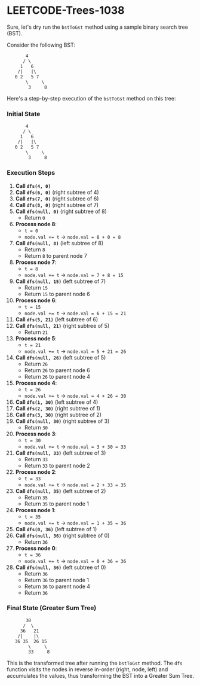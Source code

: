 # LEETCODE-Trees-1038
Sure, let's dry run the `bstToGst` method using a sample binary search tree (BST).

Consider the following BST:
```
       4
      / \
     1   6
    /|   |\
   0 2   5 7
       \     \
        3     8
```

Here's a step-by-step execution of the `bstToGst` method on this tree:

### Initial State
```
       4
      / \
     1   6
    /|   |\
   0 2   5 7
       \     \
        3     8
```

### Execution Steps
1. **Call `dfs(4, 0)`**
2. **Call `dfs(6, 0)`** (right subtree of 4)
3. **Call `dfs(7, 0)`** (right subtree of 6)
4. **Call `dfs(8, 0)`** (right subtree of 7)
5. **Call `dfs(null, 0)`** (right subtree of 8)
   - Return `0`
6. **Process node 8**:
   - `t = 0`
   - `node.val += t` → `node.val = 8 + 0 = 8`
7. **Call `dfs(null, 8)`** (left subtree of 8)
   - Return `8`
   - Return `8` to parent node 7
8. **Process node 7**:
   - `t = 8`
   - `node.val += t` → `node.val = 7 + 8 = 15`
9. **Call `dfs(null, 15)`** (left subtree of 7)
   - Return `15`
   - Return `15` to parent node 6
10. **Process node 6**:
    - `t = 15`
    - `node.val += t` → `node.val = 6 + 15 = 21`
11. **Call `dfs(5, 21)`** (left subtree of 6)
12. **Call `dfs(null, 21)`** (right subtree of 5)
    - Return `21`
13. **Process node 5**:
    - `t = 21`
    - `node.val += t` → `node.val = 5 + 21 = 26`
14. **Call `dfs(null, 26)`** (left subtree of 5)
    - Return `26`
    - Return `26` to parent node 6
    - Return `26` to parent node 4
15. **Process node 4**:
    - `t = 26`
    - `node.val += t` → `node.val = 4 + 26 = 30`
16. **Call `dfs(1, 30)`** (left subtree of 4)
17. **Call `dfs(2, 30)`** (right subtree of 1)
18. **Call `dfs(3, 30)`** (right subtree of 2)
19. **Call `dfs(null, 30)`** (right subtree of 3)
    - Return `30`
20. **Process node 3**:
    - `t = 30`
    - `node.val += t` → `node.val = 3 + 30 = 33`
21. **Call `dfs(null, 33)`** (left subtree of 3)
    - Return `33`
    - Return `33` to parent node 2
22. **Process node 2**:
    - `t = 33`
    - `node.val += t` → `node.val = 2 + 33 = 35`
23. **Call `dfs(null, 35)`** (left subtree of 2)
    - Return `35`
    - Return `35` to parent node 1
24. **Process node 1**:
    - `t = 35`
    - `node.val += t` → `node.val = 1 + 35 = 36`
25. **Call `dfs(0, 36)`** (left subtree of 1)
26. **Call `dfs(null, 36)`** (right subtree of 0)
    - Return `36`
27. **Process node 0**:
    - `t = 36`
    - `node.val += t` → `node.val = 0 + 36 = 36`
28. **Call `dfs(null, 36)`** (left subtree of 0)
    - Return `36`
    - Return `36` to parent node 1
    - Return `36` to parent node 4
    - Return `36`

### Final State (Greater Sum Tree)
```
       30
      /  \
     36   21
    /|    |\
   36 35  26 15
        \     \
        33     8
```

This is the transformed tree after running the `bstToGst` method. The `dfs` function visits the nodes in reverse in-order (right, node, left) and accumulates the values, thus transforming the BST into a Greater Sum Tree.
